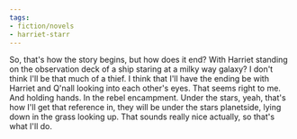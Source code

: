 ```yaml
---
tags:
- fiction/novels
- harriet-starr
---
```


So, that's how the story begins, but how does it end? With Harriet
standing on the observation deck of a ship staring at a milky way
galaxy? I don't think I'll be that much of a thief. I think that I'll
have the ending be with Harriet and Q'nall looking into each other's
eyes. That seems right to me. And holding hands. In the rebel
encampment. Under the stars, yeah, that's how I'll get that reference
in, they will be under the stars planetside, lying down in the grass
looking up. That sounds really nice actually, so that's what I'll do.

